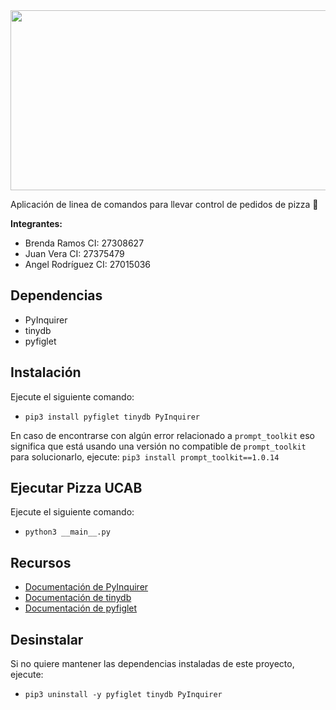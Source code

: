 <image src="./assets/project_logo.png" width="700" height="288" />

Aplicación de linea de comandos para llevar control de pedidos de pizza 🍕

**Integrantes:**
- Brenda Ramos CI: 27308627
- Juan Vera CI: 27375479
- Angel Rodríguez CI: 27015036

## Dependencias

- PyInquirer
- tinydb
- pyfiglet

## Instalación

Ejecute el siguiente comando:

- `pip3 install pyfiglet tinydb PyInquirer`

En caso de encontrarse con algún error relacionado a `prompt_toolkit`
eso significa que está usando una versión no compatible de `prompt_toolkit`
para solucionarlo, ejecute: `pip3 install prompt_toolkit==1.0.14`

## Ejecutar Pizza UCAB

Ejecute el siguiente comando:

- `python3 __main__.py`

## Recursos

- [Documentación de PyInquirer](https://github.com/CITGuru/PyInquirer)
- [Documentación de tinydb](https://pypi.org/project/tinydb/)
- [Documentación de pyfiglet]()

## Desinstalar

Si no quiere mantener las dependencias instaladas de este proyecto, ejecute:

- `pip3 uninstall -y pyfiglet tinydb PyInquirer`
